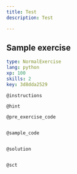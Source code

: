 ```yaml
---
title: Test
description: Test

---
```

## Sample exercise

```yaml
type: NormalExercise
lang: python
xp: 100
skills: 2
key: 3d8dda2529
```


`@instructions`

`@hint`

`@pre_exercise_code`
```{python}

```

`@sample_code`
```{python}

```

`@solution`
```{python}

```

`@sct`
```{python}

```
